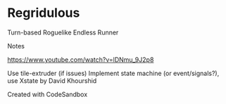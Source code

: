 # Regridulous
Turn-based Roguelike Endless Runner

Notes

https://www.youtube.com/watch?v=lDNmu_9J2p8

Use tile-extruder (if issues)
Implement state machine (or event/signals?), use Xstate by David Khourshid

Created with CodeSandbox
